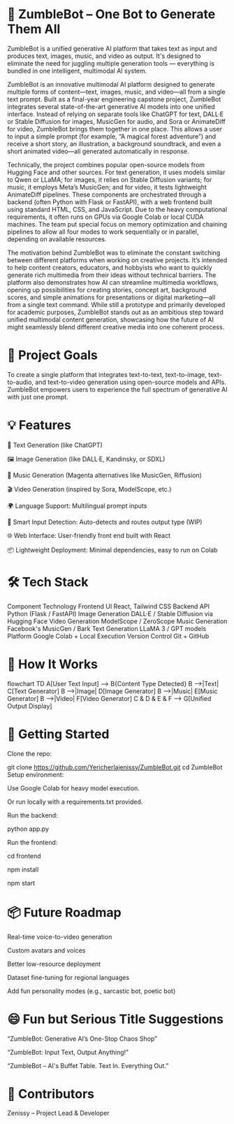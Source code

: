 
# 🤖 ZumbleBot – One Bot to Generate Them All
ZumbleBot is a unified generative AI platform that takes text as input and produces text, images, music, and video as output. It's designed to eliminate the need for juggling multiple generation tools — everything is bundled in one intelligent, multimodal AI system.

ZumbleBot is an innovative multimodal AI platform designed to generate multiple forms of content—text, images, music, and video—all from a single text prompt. Built as a final-year engineering capstone project, ZumbleBot integrates several state-of-the-art generative AI models into one unified interface. Instead of relying on separate tools like ChatGPT for text, DALL·E or Stable Diffusion for images, MusicGen for audio, and Sora or AnimateDiff for video, ZumbleBot brings them together in one place. This allows a user to input a simple prompt (for example, “A magical forest adventure”) and receive a short story, an illustration, a background soundtrack, and even a short animated video—all generated automatically in response.

Technically, the project combines popular open-source models from Hugging Face and other sources. For text generation, it uses models similar to Qwen or LLaMA; for images, it relies on Stable Diffusion variants; for music, it employs Meta’s MusicGen; and for video, it tests lightweight AnimateDiff pipelines. These components are orchestrated through a backend (often Python with Flask or FastAPI), with a web frontend built using standard HTML, CSS, and JavaScript. Due to the heavy computational requirements, it often runs on GPUs via Google Colab or local CUDA machines. The team put special focus on memory optimization and chaining pipelines to allow all four modes to work sequentially or in parallel, depending on available resources.

The motivation behind ZumbleBot was to eliminate the constant switching between different platforms when working on creative projects. It’s intended to help content creators, educators, and hobbyists who want to quickly generate rich multimedia from their ideas without technical barriers. The platform also demonstrates how AI can streamline multimedia workflows, opening up possibilities for creating stories, concept art, background scores, and simple animations for presentations or digital marketing—all from a single text command. While still a prototype and primarily developed for academic purposes, ZumbleBot stands out as an ambitious step toward unified multimodal content generation, showcasing how the future of AI might seamlessly blend different creative media into one coherent process.

# 🎯 Project Goals
To create a single platform that integrates text-to-text, text-to-image, text-to-audio, and text-to-video generation using open-source models and APIs. ZumbleBot empowers users to experience the full spectrum of generative AI with just one prompt.

# 💡 Features
📝 Text Generation (like ChatGPT)

🖼️ Image Generation (like DALL·E, Kandinsky, or SDXL)

🎵 Music Generation (Magenta alternatives like MusicGen, Riffusion)

🎬 Video Generation (inspired by Sora, ModelScope, etc.)

🌍 Language Support: Multilingual prompt inputs

🧠 Smart Input Detection: Auto-detects and routes output type (WIP)

🌐 Web Interface: User-friendly front end built with React

📦 Lightweight Deployment: Minimal dependencies, easy to run on Colab

# 🛠️ Tech Stack
Component	Technology
Frontend UI	React, Tailwind CSS
Backend API	Python (Flask / FastAPI)
Image Generation	DALL·E / Stable Diffusion via Hugging Face
Video Generation	ModelScope / ZeroScope
Music Generation	Facebook's MusicGen / Bark
Text Generation	LLaMA 3 / GPT models
Platform	Google Colab + Local Execution
Version Control	Git + GitHub

# 🧪 How It Works
flowchart TD
    A[User Text Input] --> B{Content Type Detected}
    B -->|Text| C[Text Generator]
    B -->|Image| D[Image Generator]
    B -->|Music| E[Music Generator]
    B -->|Video| F[Video Generator]
    C & D & E & F --> G[Unified Output Display]
    
# 🚀 Getting Started
Clone the repo:

git clone https://github.com/Yericherlajenissy/ZumbleBot.git
cd ZumbleBot
Setup environment:

Use Google Colab for heavy model execution.

Or run locally with a requirements.txt provided.

Run the backend:

python app.py

Run the frontend:

cd frontend

npm install

npm start

# 📦 Future Roadmap
 Real-time voice-to-video generation

 Custom avatars and voices

 Better low-resource deployment

 Dataset fine-tuning for regional languages

 Add fun personality modes (e.g., sarcastic bot, poetic bot)

# 😄 Fun but Serious Title Suggestions
“ZumbleBot: Generative AI’s One-Stop Chaos Shop”

“ZumbleBot: Input Text, Output Anything!”

“ZumbleBot – AI's Buffet Table. Text In. Everything Out.”

# 👥 Contributors
Zenissy – Project Lead & Developer

